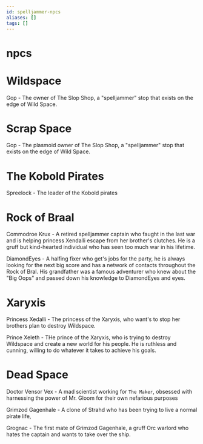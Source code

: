 ```yaml
---
id: spelljammer-npcs
aliases: []
tags: []
---
```




# npcs

# Wildspace 

Gop - The owner of The Slop Shop, a "spelljammer" stop that  exists on the edge of Wild Space.


# Scrap Space
Gop - The plasmoid owner of The Slop Shop, a "spelljammer" stop that  exists on the edge of Wild Space.

# The Kobold Pirates

Spreelock - The leader of the Kobold pirates


# Rock of Braal

Commodroe Krux -  A retired spelljammer captain who faught in the last war and is helping princess Xendalli escape from her brother's clutches. He is a gruff but kind-hearted individual who has seen too much war in his lifetime.

DiamondEyes - A halfing fixer who get's jobs for the party, he is always looking for the next big score and has a network of contacts throughout the Rock of Bral. His grandfather was a famous adventurer who knew about the "Big Oops" and passed down his knowledge to DiamondEyes and eyes.


# Xaryxis 
Princess Xedalli - The princess of the Xaryxis, who want's to stop her brothers plan to destroy Wildspace.

Prince Xeleth - THe prince of the Xaryxis, who is trying to destroy Wildspace and create a new world for his people. He is ruthless and cunning, willing to do whatever it takes to achieve his goals.


# Dead Space

Doctor Vensor Vex - A mad scientist working for `The Maker`, obsessed with harnessing the power of Mr. Gloom for their own nefarious purposes

Grimzod Gagenhale - A clone of Strahd who has been trying to live a normal pirate life, 

Grognac - The first mate of Grimzod Gagenhale, a gruff Orc warlord who hates the captain and wants to take over the ship.
